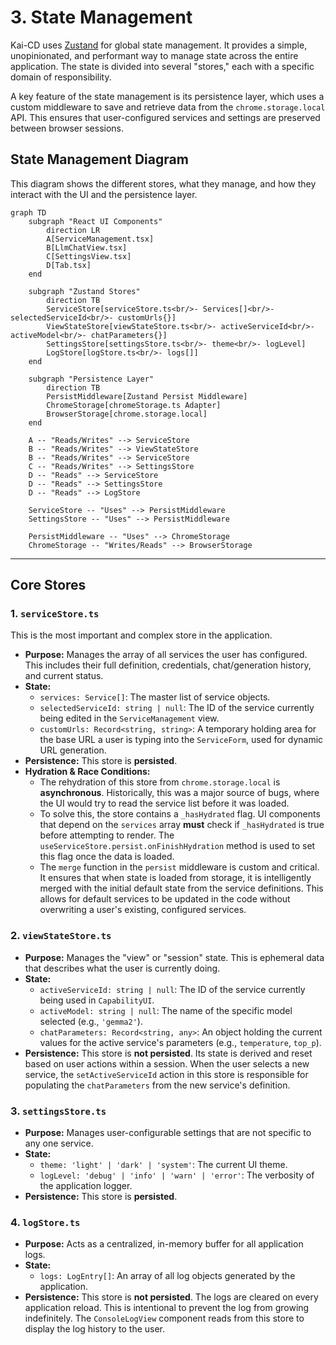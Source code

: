 # 3. State Management

Kai-CD uses [Zustand](https://github.com/pmndrs/zustand) for global state management. It provides a simple, unopinionated, and performant way to manage state across the entire application. The state is divided into several "stores," each with a specific domain of responsibility.

A key feature of the state management is its persistence layer, which uses a custom middleware to save and retrieve data from the `chrome.storage.local` API. This ensures that user-configured services and settings are preserved between browser sessions.

## State Management Diagram

This diagram shows the different stores, what they manage, and how they interact with the UI and the persistence layer.

```mermaid
graph TD
    subgraph "React UI Components"
        direction LR
        A[ServiceManagement.tsx]
        B[LlmChatView.tsx]
        C[SettingsView.tsx]
        D[Tab.tsx]
    end

    subgraph "Zustand Stores"
        direction TB
        ServiceStore[serviceStore.ts<br/>- Services[]<br/>- selectedServiceId<br/>- customUrls{}]
        ViewStateStore[viewStateStore.ts<br/>- activeServiceId<br/>- activeModel<br/>- chatParameters{}]
        SettingsStore[settingsStore.ts<br/>- theme<br/>- logLevel]
        LogStore[logStore.ts<br/>- logs[]]
    end

    subgraph "Persistence Layer"
        direction TB
        PersistMiddleware[Zustand Persist Middleware]
        ChromeStorage[chromeStorage.ts Adapter]
        BrowserStorage[chrome.storage.local]
    end

    A -- "Reads/Writes" --> ServiceStore
    B -- "Reads/Writes" --> ViewStateStore
    B -- "Reads/Writes" --> ServiceStore
    C -- "Reads/Writes" --> SettingsStore
    D -- "Reads" --> ServiceStore
    D -- "Reads" --> SettingsStore
    D -- "Reads" --> LogStore

    ServiceStore -- "Uses" --> PersistMiddleware
    SettingsStore -- "Uses" --> PersistMiddleware

    PersistMiddleware -- "Uses" --> ChromeStorage
    ChromeStorage -- "Writes/Reads" --> BrowserStorage
```

---

## Core Stores

### 1. `serviceStore.ts`

This is the most important and complex store in the application.

-   **Purpose:** Manages the array of all services the user has configured. This includes their full definition, credentials, chat/generation history, and current status.
-   **State:**
    -   `services: Service[]`: The master list of service objects.
    -   `selectedServiceId: string | null`: The ID of the service currently being edited in the `ServiceManagement` view.
    -   `customUrls: Record<string, string>`: A temporary holding area for the base URL a user is typing into the `ServiceForm`, used for dynamic URL generation.
-   **Persistence:** This store is **persisted**.
-   **Hydration & Race Conditions:**
    -   The rehydration of this store from `chrome.storage.local` is **asynchronous**. Historically, this was a major source of bugs, where the UI would try to read the service list before it was loaded.
    -   To solve this, the store contains a `_hasHydrated` flag. UI components that depend on the `services` array **must** check if `_hasHydrated` is true before attempting to render. The `useServiceStore.persist.onFinishHydration` method is used to set this flag once the data is loaded.
    -   The `merge` function in the `persist` middleware is custom and critical. It ensures that when state is loaded from storage, it is intelligently merged with the initial default state from the service definitions. This allows for default services to be updated in the code without overwriting a user's existing, configured services.

### 2. `viewStateStore.ts`

-   **Purpose:** Manages the "view" or "session" state. This is ephemeral data that describes what the user is currently doing.
-   **State:**
    -   `activeServiceId: string | null`: The ID of the service currently being used in `CapabilityUI`.
    -   `activeModel: string | null`: The name of the specific model selected (e.g., `'gemma2'`).
    -   `chatParameters: Record<string, any>`: An object holding the current values for the active service's parameters (e.g., `temperature`, `top_p`).
-   **Persistence:** This store is **not persisted**. Its state is derived and reset based on user actions within a session. When the user selects a new service, the `setActiveServiceId` action in this store is responsible for populating the `chatParameters` from the new service's definition.

### 3. `settingsStore.ts`

-   **Purpose:** Manages user-configurable settings that are not specific to any one service.
-   **State:**
    -   `theme: 'light' | 'dark' | 'system'`: The current UI theme.
    -   `logLevel: 'debug' | 'info' | 'warn' | 'error'`: The verbosity of the application logger.
-   **Persistence:** This store is **persisted**.

### 4. `logStore.ts`

-   **Purpose:** Acts as a centralized, in-memory buffer for all application logs.
-   **State:**
    -   `logs: LogEntry[]`: An array of all log objects generated by the application.
-   **Persistence:** This store is **not persisted**. The logs are cleared on every application reload. This is intentional to prevent the log from growing indefinitely. The `ConsoleLogView` component reads from this store to display the log history to the user. 